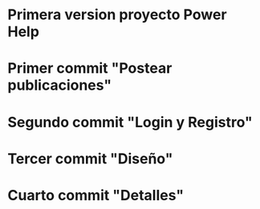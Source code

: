 # Primera version proyecto Power Help
# Primer commit "Postear publicaciones"
# Segundo commit "Login y Registro"
# Tercer commit "Diseño"
# Cuarto commit "Detalles"